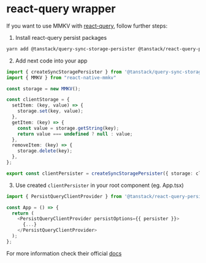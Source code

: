 # react-query wrapper

If you want to use MMKV with [react-query](https://tanstack.com/query/v4/docs/plugins/persistQueryClient), follow further steps:

1. Install react-query persist packages

```sh
yarn add @tanstack/query-sync-storage-persister @tanstack/react-query-persist-client
```

2. Add next code into your app

```ts
import { createSyncStoragePersister } from '@tanstack/query-sync-storage-persister'
import { MMKV } from "react-native-mmkv"

const storage = new MMKV();

const clientStorage = {
  setItem: (key, value) => {
    storage.set(key, value);
  },
  getItem: (key) => {
    const value = storage.getString(key);
    return value === undefined ? null : value;
  },
  removeItem: (key) => {
    storage.delete(key);
  },
};

export const clientPersister = createSyncStoragePersister({ storage: clientPersistStorage });
```

3. Use created `clientPersister` in your root component (eg. App.tsx)

```ts
import { PersistQueryClientProvider } from '@tanstack/react-query-persist-client'

const App = () => {
  return (
    <PersistQueryClientProvider persistOptions={{ persister }}>
      {...}
    </PersistQueryClientProvider>
  );
};
```

For more information check their official [docs](https://tanstack.com/query/v4/docs/plugins/persistQueryClient#persistqueryclientprovider)